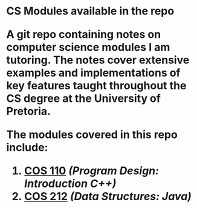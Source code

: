 <h1> CS Modules available in the repo

A git repo containing notes on computer science modules I am tutoring. The notes 
cover extensive examples and implementations of key features taught throughout 
the CS degree at the University of Pretoria. 

The modules covered in this repo include:
1.  [COS 110](https://gitlab.com/Paul_Wood_96/tutoring/tree/master/COS110) *(Program Design: Introduction C++)*
2.  [COS 212]() *(Data Structures: Java)*




